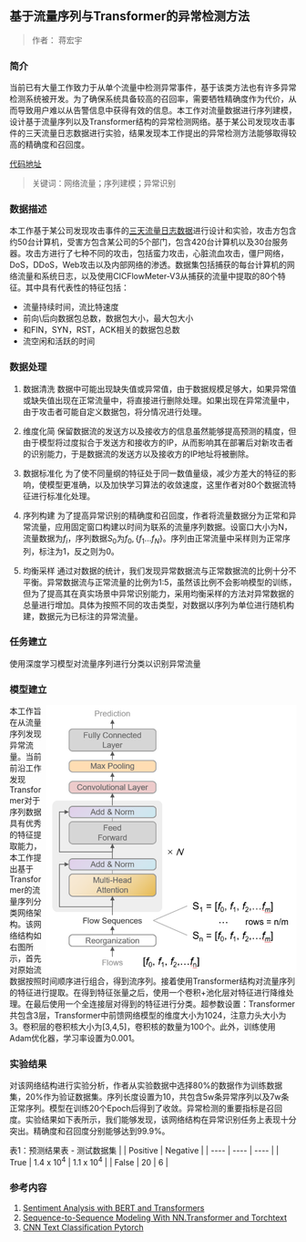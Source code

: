 ## 基于流量序列与Transformer的异常检测方法

>作者： 蒋宏宇

### 简介

当前已有大量工作致力于从单个流量中检测异常事件，基于该类方法也有许多异常检测系统被开发。为了确保系统具备较高的召回率，需要牺牲精确度作为代价，从而导致用户难以从告警信息中获得有效的信息。本工作对流量数据进行序列建模，设计基于流量序列以及Transformer结构的异常检测网络。基于某公司发现攻击事件的三天流量日志数据进行实验，结果发现本工作提出的异常检测方法能够取得较高的精确度和召回度。

[代码地址](https://github.com/HongyuJiang/Netflow_Classification_Transformer/blob/main/IDS_Flow_Class.ipynb)


> 关键词：网络流量；序列建模；异常识别

### 数据描述

本工作基于某公司发现攻击事件的[三天流量日志数据](https://www.unb.ca/cic/datasets/ids-2018.html)进行设计和实验，攻击方包含约50台计算机，受害方包含某公司的5个部门，包含420台计算机以及30台服务器。攻击方进行了七种不同的攻击，包括蛮力攻击，心脏流血攻击，僵尸网络，DoS，DDoS，Web攻击以及内部网络的渗透。数据集包括捕获的每台计算机的网络流量和系统日志，以及使用CICFlowMeter-V3从捕获的流量中提取的80个特征。其中具有代表性的特征包括：
* 流量持续时间，流比特速度
* 前向\后向数据包总数，数据包大小，最大包大小
* 和FIN，SYN，RST，ACK相关的数据包总数
* 流空闲和活跃的时间

### 数据处理

1. 数据清洗
数据中可能出现缺失值或异常值，由于数据规模足够大，如果异常值或缺失值出现在正常流量中，将直接进行删除处理。如果出现在异常流量中，由于攻击者可能自定义数据包，将分情况进行处理。

2. 维度化简
保留数据流的发送方以及接收方的信息虽然能够提高预测的精度，但由于模型将过度拟合于发送方和接收方的IP，从而影响其在部署后对新攻击者的识别能力，于是数据流的发送方以及接收方的IP地址将被删除。

3. 数据标准化
为了使不同量纲的特征处于同一数值量级，减少方差大的特征的影响，使模型更准确，以及加快学习算法的收敛速度，这里作者对80个数据流特征进行标准化处理。

4. 序列构建
为了提高异常识别的精确度和召回度，作者将流量数据分为正常和异常流量，应用固定窗口构建以时间为联系的流量序列数据。设窗口大小为N，流量数据为$f_{i}$，序列数据$S_{0}$为$f_{0}, \{f_{1}...f_{N}\}$。序列由正常流量中采样则为正常序列，标注为1，反之则为0。

5. 均衡采样
通过对数据的统计，我们发现异常数据流与正常数据流的比例十分不平衡。异常数据流与正常流量的比例为1:5，虽然该比例不会影响模型的训练，但为了提高其在真实场景中异常识别能力，采用均衡采样的方法对异常数据的总量进行增加。具体为按照不同的攻击类型，对数据以序列为单位进行随机构建，数据元为已标注的异常流量。

### 任务建立
使用深度学习模型对流量序列进行分类以识别异常流量

### 模型建立


<img style='float:right;' src="./net_struct.png" width = "440" alt="图片名称" align=center />

本工作旨在从流量序列发现异常流量。当前前沿工作发现Transformer对于序列数据具有优秀的特征提取能力，本工作提出基于Transformer的流量序列分类网络架构。该网络结构如右图所示，首先对原始流数据按照时间顺序进行组合，得到流序列。接着使用Transformer结构对流量序列的特征进行提取。在得到特征张量之后，使用一个卷积+池化层对特征进行降维处理。在最后使用一个全连接层对得到的特征进行分类。超参数设置：Transformer共包含3层，Transformer中前馈网络模型的维度大小为1024，注意力头大小为3。卷积层的卷积核大小为[3,4,5]，卷积核的数量为100个。此外，训练使用Adam优化器，学习率设置为0.001。

### 实验结果

对该网络结构进行实验分析，作者从实验数据中选择80%的数据作为训练数据集，20%作为验证数据集。序列长度设置为10，共包含5w条异常序列以及7w条正常序列。模型在训练20个Epoch后得到了收敛。异常检测的重要指标是召回度。实验结果如下表所示，我们能够发现，该网络结构在异常识别任务上表现十分突出。精确度和召回度分别能够达到99.9%。

表1：预测结果表 - 测试数据集
|       | Positive | Negative  |
| ----  | ----     | ----      |
| True  | 1.4 x 10<sup>4</sup>  | 1.1 x 10<sup>4</sup>   |
| False | 20      |    6  |

### 参考内容

1. [Sentiment Analysis with BERT and Transformers](https://curiousily.com/posts/sentiment-analysis-with-bert-and-hugging-face-using-pytorch-and-python/)
2. [Sequence-to-Sequence Modeling With NN.Transformer and Torchtext](https://curiousily.com/posts/sentiment-analysis-with-bert-and-hugging-face-using-pytorch-and-python/)
3. [CNN Text Classification Pytorch](https://github.com/Shawn1993/cnn-text-classification-pytorch)
